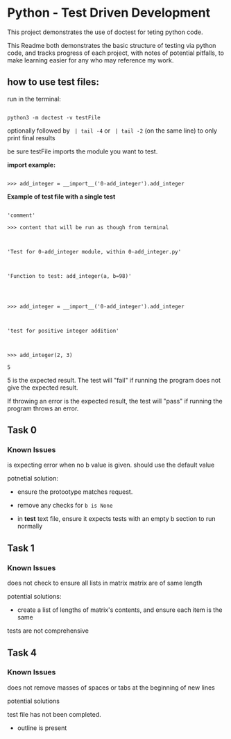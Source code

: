 
# Python - Test Driven Development


This project demonstrates the use of doctest for teting python code.

This Readme both demonstrates the basic structure of testing via python code, and tracks progress of each project, with notes of potential pitfalls, to make learning easier for any who may reference my work.

## how to use test files:

run in the terminal:

```

python3 -m doctest -v testFile

```

optionally followed by ` | tail -4` or ` | tail -2` (on the same line) to only print final results

be sure testFile imports the module you want to test.

**import example:**

```

>>> add_integer = __import__('0-add_integer').add_integer

```

**Example of test file with a single test**

```

'comment'

>>> content that will be run as though from terminal


```

```

'Test for 0-add_integer module, within 0-add_integer.py'



'Function to test: add_integer(a, b=98)'




>>> add_integer = __import__('0-add_integer').add_integer



'test for positive integer addition'



>>> add_integer(2, 3)

5

```

5 is the expected result. The test will "fail" if running the program does not give the expected result.

If throwing an error is the expected result, the test will "pass" if running the program throws an error.

## Task 0

### Known Issues

is expecting error when no b value is given. should use the default value

potnetial solution:

- ensure the protootype matches request.

- remove any checks for `b is None`

- in **test** text file, ensure it expects tests with an empty b section to run normally

## Task 1

### Known Issues

does not check to ensure all lists in matrix matrix are of same length

potential solutions:

- create a list of lengths of matrix's contents, and ensure each item is the same

tests are not comprehensive

## Task 4

### Known Issues

does not remove masses of spaces or tabs at the beginning of new lines

potential solutions

test file has not been completed.

- outline is present
